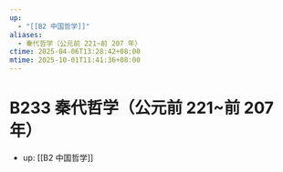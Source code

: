 ```yaml
---
up:
  - "[[B2 中国哲学]]"
aliases:
  - 秦代哲学（公元前 221~前 207 年）
ctime: 2025-04-06T13:28:42+08:00
mtime: 2025-10-01T11:41:36+08:00
---
```


# B233 秦代哲学（公元前 221~前 207 年）

- up: [[B2 中国哲学]]
